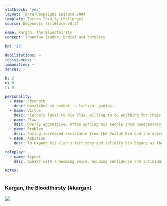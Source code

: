 ```yaml
---
statblock: 'yes'
layout: Terra Campaigns Leiaute v04d
template: Terran Trinity Challenges
source: Degenesis (triBlock-v0.2)

name: Kargan, the Bloodthirsty
concept: Ironclaw leader, brutal and ruthless

hp: '28'

debilitations: ~
resistances: ~
immunities: ~
senses: ~

h: 2
e: 0
r: 0

personality:
  - name: Strength
    desc: Unmatched in combat, a tactical genius.
  - name: Virtue
    desc: Fiercely loyal to his clan, willing to do anything for their dominance.
  - name: Flaw
    desc: Overly aggressive, often pushing his people into unnecessary conflicts.
  - name: Problem
    desc: Facing increased resistance from the Vostok Kin and the encroaching spore fields.
  - name: Ambition
    desc: To expand his clan's territory and solidify his legacy as the greatest warlord.

roleplay:
  - name: Aspect
    desc: Speaks with a booming voice, exuding confidence and intimidation.

notes: 
---
```

### Kargan, the Bloodthirsty {#kargan}

![](https://i.imgur.com/ifqWi0Y.png)
